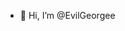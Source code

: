- 👋 Hi, I’m @EvilGeorgee

<!---
EvilGeorgee/EvilGeorgee is a ✨ special ✨ repository because its `README.md` (this file) appears on your GitHub profile.
You can click the Preview link to take a look at your changes.
--->
